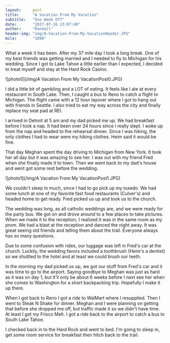 ```yaml
---
layout:     post
title:      "A Vacation From My Vacation"
subtitle:   "One Week Off"
date:       "2017-07-16 23:07:40"
author:     "Randall"
header-img: "img/A-Vacation-From-My-VacationHeader.JPG"
mile:       "1090"
---
```

What a week it has been. After my 37 mile day I took a long break. One of my best friends was getting married and I needed to fly to Michigan for his wedding. Since I got to Lake Tahoe a little earlier than I expected, I decided to treat myself and stay at the Hard Rock Casino.

![photo0](/img/A Vacation From My VacationPost0.JPG)

I did a little bit of gambling and a LOT of eating. It feels like I ate at every restaurant in South Lake. Then, I caught a bus to Reno to catch a flight to Michigan. The flight came with a 12 hour layover where I got to hang out with friends in Seattle. I also tried to eat my way across the city and finally replace my seat pad at REI.

I arrived in Detroit at 5 am and my dad picked me up. We had breakfast before I took a nap. It had been over 24 hours since I really slept. I woke up from the nap and headed to the rehearsal dinner. Since I was hiking, the only clothes I had to wear were my hiking clothes. Heim said it would be fine.

That day Meghan spent the day driving to Michigan from New York. It took her all day but it was amazing to see her. I was out with my friend Fred when she finally made it to town. Then we went back to my dad's house and went got some rest before the wedding.

![photo1](/img/A Vacation From My VacationPost1.JPG)

We couldn't sleep in much, since I had to go pick up my tuxedo. We had some lunch at one of my favorite fast food restaurants (Culver's) and headed home to get ready. Fred picked us up and took us to the church.

The wedding was long, as all catholic weddings are, and we were ready for the party bus. We got on and drove around to a few places to take pictures. When we made it to the reception, I realized it was in the same room as my prom. We had a blast at the reception and danced the night away. It was great seeing old friends and telling them about the trail. Everyone always has so many questions.

Due to some confusion with rides, our luggage was left in Fred's car at the church. Luckily, the wedding favors included a toothbrush (Heim's a dentist) so we shuttled to the hotel and at least we could brush our teeth.

In the morning my dad picked us up, we got our stuff from Fred's car and it was time to go to the airport. Saying goodbye to Meghan was just as hard as it was on day 1, but it'll only be about 6 weeks before I next see her when she comes to Washington for a short backpacking trip. Hopefully I make it up there.

When I got back to Reno I got a ride to WalMart where I resupplied. Then I went to Steak N Shake for dinner. Meghan and I were planning on getting that before she dropped me off, but traffic made it so we didn't have time. At least I got my Frisco Melt. I got a ride back to the airport to catch a bus to South Lake Tahoe.

I checked back in to the Hard Rock and went to bed. I'm going to sleep in, get some room service for breakfast then hitch back to the trail.
